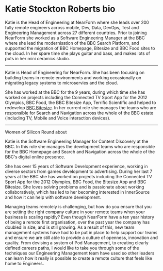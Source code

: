 # Katie Stockton Roberts bio

Katie is the Head of Engineering at NearForm where she leads over 200 fully remote engineers across mobile, Dev, Data, DevOps, Test and Engineering Management across 27 different countries.  Prior to joining NearForm she worked as a Software Engineering Manager at the BBC where she lead the modernisation of the BBC Search Platform, and supported the migration of BBC Homepage, Bitesize and BBC Food sites to the cloud.  In her spare time she plays guitar and bass, and makes lots of pots in her mini ceramics studio.

-----

Katie is Head of Engineering for NearForm. She has been focusing on building teams in remote environments and working occasionally on migrating legacy systems to microservies and the cloud. 

She has worked at the BBC for the 9 years, during which time she has worked on projects including the Connected TV Sport App for the 2012 Olympics, BBC Food, the BBC Bitesize App, Terrific Scientific and helped to redevelop <a href="http://www.bbc.com/bitesize">BBC Bitesize</a>.  In her current role she manages the teams who are responsible for Search and Navigation across the whole of the BBC estate (including TV, Mobile and Voice interaction devices).  



----
Women of Silicon Round about

Katie is the Software Engineering Manager for Content Discovery at the BBC. In this role she manages the development teams who are responsible for the BBC Homepage and Search and Navigation across the whole of the BBC's digital online presence.

She has over 15 years of Software Development experience, working in diverse sectors from games development to advertising. During her last 7 years at the BBC she has worked on projects including the Connected TV Sport App for the 2012 Olympics, BBC Food, the Bitesize App and BBC Bitesize. She loves solving problems and is passionate about working collaboratively, which has led to her becoming interested in InnerSource and how it can help with software development.



Managing teams remotely is challenging, but how do you ensure that you are setting the right company culture in your remote teams when your business is scaling rapidly?
Even though NearForm have a ten year history of being a remote first organisation, over the past year the company has doubled in size, and is still growing. As a result of this, new team management systems have had to be put in place to help support our teams and ensure we are still able to provide a culture of openness, innovation and quality.  From devising a system of Pod Management, to creating clearly defined careers paths, I would like to take you through some of the techniques our Engineering Management team have used so other leaders can learn how it really is possible to create a remote culture that feels like home to Engineers.
